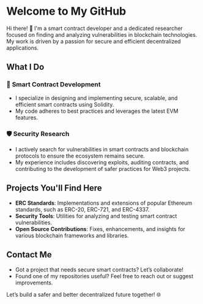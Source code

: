 # Welcome to My GitHub  

Hi there! 👋 I'm a smart contract developer and a dedicated researcher focused on finding and analyzing vulnerabilities in blockchain technologies. My work is driven by a passion for secure and efficient decentralized applications.  

## What I Do  

### 🔐 **Smart Contract Development**  
- I specialize in designing and implementing secure, scalable, and efficient smart contracts using Solidity.  
- My code adheres to best practices and leverages the latest EVM features.  

### 🛡️ **Security Research**  
- I actively search for vulnerabilities in smart contracts and blockchain protocols to ensure the ecosystem remains secure.  
- My experience includes discovering exploits, auditing contracts, and contributing to the development of safer practices for Web3 projects.  

## Projects You'll Find Here  
- **ERC Standards**: Implementations and extensions of popular Ethereum standards, such as ERC-20, ERC-721, and ERC-4337.  
- **Security Tools**: Utilities for analyzing and testing smart contract vulnerabilities.  
- **Open Source Contributions**: Fixes, enhancements, and insights for various blockchain frameworks and libraries.  

## Contact Me  
- Got a project that needs secure smart contracts? Let’s collaborate!  
- Found one of my repositories useful? Feel free to reach out or suggest improvements.  

Let’s build a safer and better decentralized future together! 🌐  
